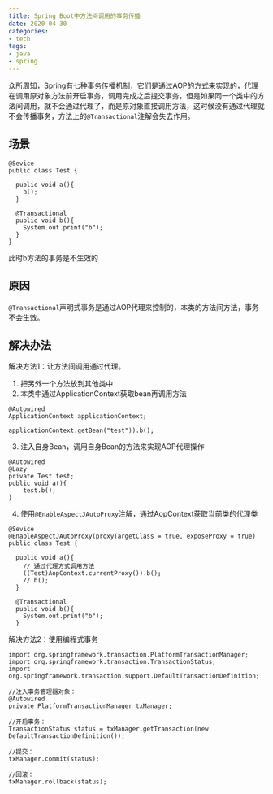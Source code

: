 ```yaml
---
title: Spring Boot中方法间调用的事务传播
date: 2020-04-30
categories:
- tech
tags:
- java
- spring
---
```


众所周知，Spring有七种事务传播机制，它们是通过AOP的方式来实现的，代理在调用原对象方法前开启事务，调用完成之后提交事务，但是如果同一个类中的方法间调用，就不会通过代理了，而是原对象直接调用方法，这时候没有通过代理就不会传播事务，方法上的`@Transactional`注解会失去作用。

<!-- more -->

## 场景
```
@Sevice
public class Test {

  public void a(){
    b();
  }

  @Transactional
  public void b(){
    System.out.print("b");
  }
}
```
此时b方法的事务是不生效的

## 原因

`@Transactional`声明式事务是通过AOP代理来控制的，本类的方法间方法，事务不会生效。

## 解决办法

解决方法1：让方法间调用通过代理。
1. 把另外一个方法放到其他类中
2. 本类中通过ApplicationContext获取bean再调用方法

```
@Autowired
ApplicationContext applicationContext;

applicationContext.getBean("test")).b();
```

3. 注入自身Bean，调用自身Bean的方法来实现AOP代理操作

```
@Autowired
@Lazy
private Test test;
public void a(){
    test.b();
}
```
4. 使用`@EnableAspectJAutoProxy`注解，通过AopContext获取当前类的代理类

```
@Sevice
@EnableAspectJAutoProxy(proxyTargetClass = true, exposeProxy = true)
public class Test {

  public void a(){
    // 通过代理方式调用方法
    ((Test)AopContext.currentProxy()).b();
    // b();
  }

  @Transactional
  public void b(){
    System.out.print("b");
  }
```

解决方法2：使用编程式事务

```
import org.springframework.transaction.PlatformTransactionManager;
import org.springframework.transaction.TransactionStatus;
import org.springframework.transaction.support.DefaultTransactionDefinition;

//注入事务管理器对象：
@Autowired
private PlatformTransactionManager txManager;

//开启事务：
TransactionStatus status = txManager.getTransaction(new DefaultTransactionDefinition());

//提交：
txManager.commit(status);

//回滚：
txManager.rollback(status);
```